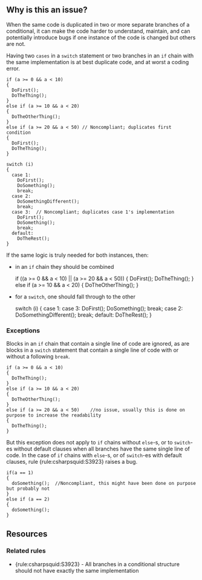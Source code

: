 ## Why is this an issue?
 
When the same code is duplicated in two or more separate branches of a conditional, it can make the code harder to understand, maintain, and can potentially introduce bugs if one instance of the code is changed but others are not.
 
Having two `cases` in a `switch` statement or two branches in an `if` chain with the same implementation is at best duplicate code, and at worst a coding error.

    if (a >= 0 && a < 10)
    {
      DoFirst();
      DoTheThing();
    }
    else if (a >= 10 && a < 20)
    {
      DoTheOtherThing();
    }
    else if (a >= 20 && a < 50) // Noncompliant; duplicates first condition
    {
      DoFirst();
      DoTheThing();
    }

    switch (i)
    {
      case 1:
        DoFirst();
        DoSomething();
        break;
      case 2:
        DoSomethingDifferent();
        break;
      case 3:  // Noncompliant; duplicates case 1's implementation
        DoFirst();
        DoSomething();
        break;
      default:
        DoTheRest();
    }

If the same logic is truly needed for both instances, then:
 
- in an `if` chain they should be combined

    if ((a >= 0 && a < 10) || (a >= 20 && a < 50))
    {
      DoFirst();
      DoTheThing();
    }
    else if (a >= 10 && a < 20)
    {
      DoTheOtherThing();
    }

- for a `switch`, one should fall through to the other

    switch (i)
    {
      case 1:
      case 3:
        DoFirst();
        DoSomething();
        break;
      case 2:
        DoSomethingDifferent();
        break;
      default:
        DoTheRest();
    }

### Exceptions
 
Blocks in an `if` chain that contain a single line of code are ignored, as are blocks in a `switch` statement that contain a single line of code with or without a following `break`.

    if (a >= 0 && a < 10)
    {
      DoTheThing();
    }
    else if (a >= 10 && a < 20)
    {
      DoTheOtherThing();
    }
    else if (a >= 20 && a < 50)    //no issue, usually this is done on purpose to increase the readability
    {
      DoTheThing();
    }

But this exception does not apply to `if` chains without `else`-s, or to `switch`-es without default clauses when all branches have the same single line of code. In the case of `if` chains with `else`-s, or of `switch`-es with default clauses, rule {rule:csharpsquid:S3923} raises a bug.

    if(a == 1)
    {
      doSomething();  //Noncompliant, this might have been done on purpose but probably not
    }
    else if (a == 2)
    {
      doSomething();
    }

## Resources
 
### Related rules

- {rule:csharpsquid:S3923} - All branches in a conditional structure should not have exactly the same implementation